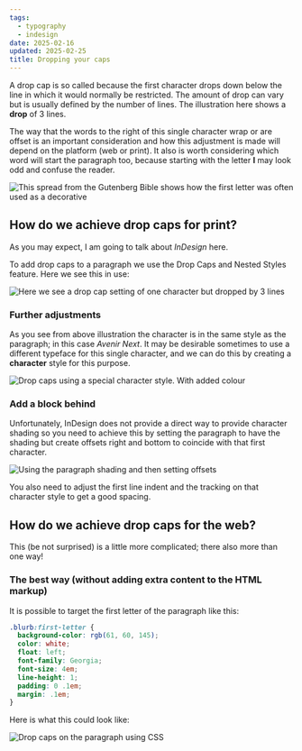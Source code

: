 ```yaml
---
tags:
  - typography
  - indesign
date: 2025-02-16
updated: 2025-02-25
title: Dropping your caps
---
```


A drop cap is so called because the first character drops down below the line in which it would normally be restricted. The amount of drop can vary but is usually defined by the number of lines. The illustration here shows a **drop** of 3 lines.

The way that the words to the right of this single character wrap or are offset is an important consideration and how this adjustment is made will depend on the platform (web or print). It also is worth considering which word will start the paragraph too, because starting with the letter **I** may look odd and confuse the reader.

![This spread from the Gutenberg Bible shows how the first letter was often used as a decorative](24134193058_68c7ee9cc2_o.jpg)

## How do we achieve drop caps for print?

As you may expect, I am going to talk about *InDesign* here.

To add drop caps to a paragraph we use the Drop Caps and Nested Styles feature. Here we see this in use:

![Here we see a drop cap setting of one character but dropped by 3 lines](dropcapsindesign.png)

### Further adjustments

As you see from above illustration the character is in the same style as the paragraph; in this case *Avenir Next*. It may be desirable sometimes to use a different typeface for this single character, and we can do this by creating a **character** style for this purpose.

![Drop caps using a special character style. With added colour](dropcapsindesign2.png)

### Add a block behind

Unfortunately, InDesign does not provide a direct way to provide character shading so you need to achieve this by setting the paragraph to have the shading but create offsets right and bottom to coincide with that first character.

![Using the paragraph shading and then setting offsets
](dropcapsindesign3.png)

You also need to adjust the first line indent and the tracking on that character style to get a good spacing.

## How do we achieve drop caps for the web?

This (be not surprised) is a little more complicated; there also more than one way!

### The best way (without adding extra content to the HTML markup)

It is possible to target the first letter of the paragraph like this:

```css
.blurb:first-letter {
  background-color: rgb(61, 60, 145);
  color: white;
  float: left;
  font-family: Georgia;
  font-size: 4em;
  line-height: 1;
  padding: 0 .1em;
  margin: .1em;
}
```

Here is what this could look like:

![Drop caps on the paragraph using CSS](dropcaps4web.png)

